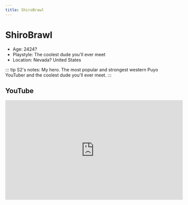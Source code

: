 ```yaml
---
title: ShiroBrawl
---
```

# ShiroBrawl
* Age: 2424?
* Playstyle: The coolest dude you'll ever meet
* Location: Nevada? United States

::: tip S2's notes:
My hero. The most popular and strongest western Puyo YouTuber and the coolest dude you'll ever meet.
:::

## YouTube
<iframe width="560" height="315" src="https://www.youtube.com/embed/live_stream?channel=UCPGDMc_WXLvtNt1Qn-9wrzA" frameborder="0" allow="accelerometer; autoplay; encrypted-media; gyroscope; picture-in-picture" allowfullscreen></iframe>

